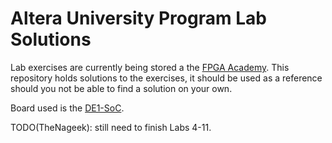 # Altera University Program Lab Solutions

Lab exercises are currently being stored a the [FPGA Academy](https://fpgacademy.org/courses.html). This repository holds solutions to the exercises, it should be used as a reference should you not be able to find a solution on your own. 

Board used is the [DE1-SoC](https://www.terasic.com.tw/cgi-bin/page/archive.pl?Language=English&No=836).

TODO(TheNageek): still need to finish Labs 4-11.